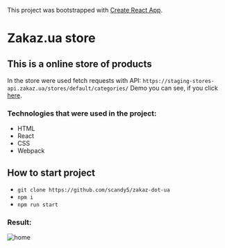 This project was bootstrapped with [Create React App](https://github.com/facebook/create-react-app).

# Zakaz.ua store

## This is a online store of products

In the store were used fetch requests with API: `https://staging-stores-api.zakaz.ua/stores/default/categories/`
Demo you can see, if you click [here].

### Technologies that were used in the project:
+ HTML
+ React
+ CSS
+ Webpack

## How to start project
 - `git clone https://github.com/scandy5/zakaz-dot-ua`
 - `npm i`
 - `npm run start` 

### Result:
![home](https://github.com/scandy5/zakaz-dot-ua/blob/master/src/imgs/Home.jpeg)

[here]: https://scandy5.github.io/zakaz-dot-ua

